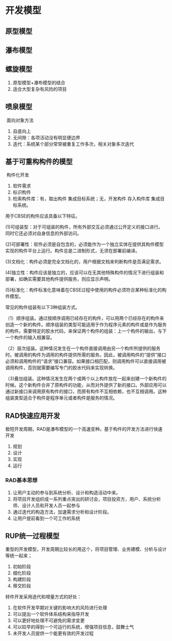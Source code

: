 # 开发模型 <!-- {docsify-ignore-all} -->



## 原型模型



## 瀑布模型



## 螺旋模型



1. 原型模型+瀑布模型的结合 
2. 适合大型复杂有风险的项目



## 喷泉模型

​    面向对象方法

1. 自底向上
2. 无间隙：各项活动没有明显便边界
3. 迭代：系统某个部分常常被重复工作多次，相关对象多次迭代



## 基于可重构构件的模型

​    构件化开发

1. 软件需求
2. 标识构件
3. 检索构件库：有，取出构件 集成目标系统；无，开发构件 存入构件库 集成目标系统。

用于CBSE的构件应该具备以下特征。

(1)可组装型：对于可组装的构件，所有外部交互必须通过公开定义的接口进行。同时它还必须对自身信息的外部访问。

(2)可部署性：软件必须是自包含的，必须能作为一个独立实体在提供其构件模型实现的构件平台上运行。构件总是二进制形式，无须在部署前编译。

(3)文档化：构件必须是完全文档化的，用户根据文档来判断构件是否满足需求。

(4)独立性：构件应该是独立的，应该可以在无其他特殊构件的情况下进行组装和部署，如确实需要其他构件提供服务，则应显示声明。

(5)标准化：构件标准化意味着在CBSE过程中使用的构件必须符合某种标准化的构件模型。

常见的构件组装有以下3种组装方式。

（1）顺序组装。通过按顺序调用已经存在的构件，可以用两个已经存在的构件来创造一个新的构件。顺序组装的类型可能适用于作为程序元素的构件或是作为服务的构件。需要特定的胶水代码，来保证两个构件的组装：上一个构件的输出，与下一个构件的输入相兼容。

（2）层次组装。这种情况发生在一个构件直接调用由另一个构件所提供的服务时。被调用的构件为调用的构件提供所需的服务。因此，被调用构件的“提供”接口必须和调用构件的“请求”接口兼容。如果接口相匹配，则调用构件可以直接调用被调用构件，否则就需要编写专门的胶水代码来实现转换。

（3)叠加组装。这种情况发生在两个或两个以上构件放在一起来创建一个新构件的时候。这个新构件合并了原构件的功能，从而对外提供了新的接口。外部应用可以通过新接口来调用原有构件的接口，而原有构件不互相依赖，也不互相调用。这种组装类型适合于构件是程序单元或者构件是服务的情况。

## RAD快速应用开发

​    极短开发周期，RAD是瀑布模型的一个高速变种。基于构件的开发方法进行快速开发

1. 规划
2. 设计
3. 实现
4. 运行

### RAD基本思想

1. 让用户主动的参与到系统分析、设计和构造活动中来。
2. 将项目开发组织成一系列重点突出的研讨会，项目投资方，用户、系统分析师、设计人员和开发人员一起参与
3. 通过迭代的构造方法，加速需求分析和设计阶段。
4. 让用户提前看到一个可工作的系统



## RUP统一过程模型

​    重型的开发模型，开发周期比较长的用这个，将项目管理、业务建模、分析与设计等统一起来；

1. 初始阶段
2. 细化阶段
3. 构建阶段
4. 移交阶段

转件开发采用迭代和增量方式的好处：

1. 在软件开发早期对关键的影响大的风险进行处理
2. 可以提出一个软件体系结构来指导开发
3. 可以更好地处理不可避免的需求变更
4. 可以较早的得到一个可运行的系统，增强项目信息，鼓舞士气
5. 未开发人员提供一个能更有效的开发过程